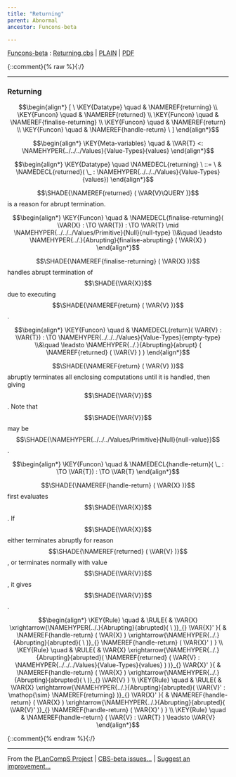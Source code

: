 ```yaml
---
title: "Returning"
parent: Abnormal
ancestor: Funcons-beta

---
```

[Funcons-beta] : [Returning.cbs] \| [PLAIN] \| [PDF]

{::comment}{% raw %}{:/}


----

### Returning
               


$$\begin{align*}
  [ \
  \KEY{Datatype} \quad & \NAMEREF{returning} \\
  \KEY{Funcon} \quad & \NAMEREF{returned} \\
  \KEY{Funcon} \quad & \NAMEREF{finalise-returning} \\
  \KEY{Funcon} \quad & \NAMEREF{return} \\
  \KEY{Funcon} \quad & \NAMEREF{handle-return}
  \ ]
\end{align*}$$

$$\begin{align*}
  \KEY{Meta-variables} \quad
  & \VAR{T} <: \NAMEHYPER{../../../Values}{Value-Types}{values}
\end{align*}$$

$$\begin{align*}
  \KEY{Datatype} \quad 
  \NAMEDECL{returning} 
  \ ::= \ & \NAMEDECL{returned}(
                               \_ : \NAMEHYPER{../../../Values}{Value-Types}{values})
\end{align*}$$


  $$\SHADE{\NAMEREF{returned}
           (  \VAR{V}\QUERY )}$$ is a reason for abrupt termination.


$$\begin{align*}
  \KEY{Funcon} \quad
  & \NAMEDECL{finalise-returning}(
                       \VAR{X} :  \TO \VAR{T}) 
    :  \TO \VAR{T}  \mid \NAMEHYPER{../../../Values/Primitive}{Null}{null-type} \\&\quad
    \leadsto \NAMEHYPER{../.}{Abrupting}{finalise-abrupting}
               (  \VAR{X} )
\end{align*}$$


  $$\SHADE{\NAMEREF{finalise-returning}
           (  \VAR{X} )}$$ handles abrupt termination of $$\SHADE{\VAR{X}}$$ due to
  executing $$\SHADE{\NAMEREF{return}
           (  \VAR{V} )}$$.


$$\begin{align*}
  \KEY{Funcon} \quad
  & \NAMEDECL{return}(
                       \VAR{V} : \VAR{T}) 
    :  \TO \NAMEHYPER{../../../Values}{Value-Types}{empty-type} \\&\quad
    \leadsto \NAMEHYPER{../.}{Abrupting}{abrupt}
               (  \NAMEREF{returned}
                       (  \VAR{V} ) )
\end{align*}$$


  $$\SHADE{\NAMEREF{return}
           (  \VAR{V} )}$$ abruptly terminates all enclosing computations until it is
  handled, then giving $$\SHADE{\VAR{V}}$$. Note that $$\SHADE{\VAR{V}}$$ may be $$\SHADE{\NAMEHYPER{../../../Values/Primitive}{Null}{null-value}}$$.


$$\begin{align*}
  \KEY{Funcon} \quad
  & \NAMEDECL{handle-return}(
                       \_ :  \TO \VAR{T}) 
    :  \TO \VAR{T} 
\end{align*}$$


  $$\SHADE{\NAMEREF{handle-return}
           (  \VAR{X} )}$$ first evaluates $$\SHADE{\VAR{X}}$$. If $$\SHADE{\VAR{X}}$$ either terminates abruptly for 
  reason $$\SHADE{\NAMEREF{returned}
           (  \VAR{V} )}$$, or terminates normally with value $$\SHADE{\VAR{V}}$$, it gives $$\SHADE{\VAR{V}}$$.


$$\begin{align*}
  \KEY{Rule} \quad
    & \RULE{
      &  \VAR{X} \xrightarrow{\NAMEHYPER{../.}{Abrupting}{abrupted}(   \  )}_{} 
          \VAR{X}'
      }{
      &  \NAMEREF{handle-return}
                      (  \VAR{X} ) \xrightarrow{\NAMEHYPER{../.}{Abrupting}{abrupted}(   \  )}_{} 
          \NAMEREF{handle-return}
            (  \VAR{X}' )
      }
\\
  \KEY{Rule} \quad
    & \RULE{
      &  \VAR{X} \xrightarrow{\NAMEHYPER{../.}{Abrupting}{abrupted}(  \NAMEREF{returned}
                                                                                  (  \VAR{V} : \NAMEHYPER{../../../Values}{Value-Types}{values} ) )}_{} 
          \VAR{X}'
      }{
      &  \NAMEREF{handle-return}
                      (  \VAR{X} ) \xrightarrow{\NAMEHYPER{../.}{Abrupting}{abrupted}(   \  )}_{} 
          \VAR{V}
      }
\\
  \KEY{Rule} \quad
    & \RULE{
      &  \VAR{X} \xrightarrow{\NAMEHYPER{../.}{Abrupting}{abrupted}(  \VAR{V}' : \mathop{\sim} \NAMEREF{returning} )}_{} 
          \VAR{X}'
      }{
      &  \NAMEREF{handle-return}
                      (  \VAR{X} ) \xrightarrow{\NAMEHYPER{../.}{Abrupting}{abrupted}(  \VAR{V}' )}_{} 
          \NAMEREF{handle-return}
            (  \VAR{X}' )
      }
\\
  \KEY{Rule} \quad
    & \NAMEREF{handle-return}
        (  \VAR{V} : \VAR{T} ) \leadsto 
        \VAR{V}
\end{align*}$$



[Funcons-beta]: /CBS-beta/math/Funcons-beta
  "FUNCONS-BETA"
[Unstable-Funcons-beta]: /CBS-beta/math/Unstable-Funcons-beta
  "UNSTABLE-FUNCONS-BETA"
[Languages-beta]: /CBS-beta/math/Languages-beta
  "LANGUAGES-BETA"
[Unstable-Languages-beta]: /CBS-beta/math/Unstable-Languages-beta
  "UNSTABLE-LANGUAGES-BETA"
[CBS-beta]: /CBS-beta
  "CBS-BETA"
[Returning.cbs]: https://github.com/plancomps/CBS-beta/blob/math/Funcons-beta/Computations/Abnormal/Returning/Returning.cbs
  "CBS SOURCE FILE ON GITHUB"
[PLAIN]: /CBS-beta/docs/Funcons-beta/Computations/Abnormal/Returning
  "CBS SOURCE WEB PAGE"
 [PRETTY]: /CBS-beta/math/Funcons-beta/Computations/Abnormal/Returning
  "CBS-KATEX WEB PAGE"
[PDF]: /CBS-beta/math/Funcons-beta/Computations/Abnormal/Returning/Returning.pdf
  "CBS-LATEX PDF FILE"
[PLanCompS Project]: https://plancomps.github.io
  "PROGRAMMING LANGUAGE COMPONENTS AND SPECIFICATIONS PROJECT HOME PAGE"
{::comment}{% endraw %}{:/}


____

From the [PLanCompS Project] | [CBS-beta issues...] | [Suggest an improvement...]

[CBS-beta issues...]: https://github.com/plancomps/CBS-beta/issues
  "CBS-BETA ISSUE REPORTS ON GITHUB"
[Suggest an improvement...]: mailto:plancomps@gmail.com?Subject=CBS-beta%20-%20comment&Body=Re%3A%20CBS-beta%20specification%20at%20Computations/Abnormal/Returning/Returning.cbs%0A%0AComment/Query/Issue/Suggestion%3A%0A%0A%0ASignature%3A%0A
  "GENERATE AN EMAIL TEMPLATE"
